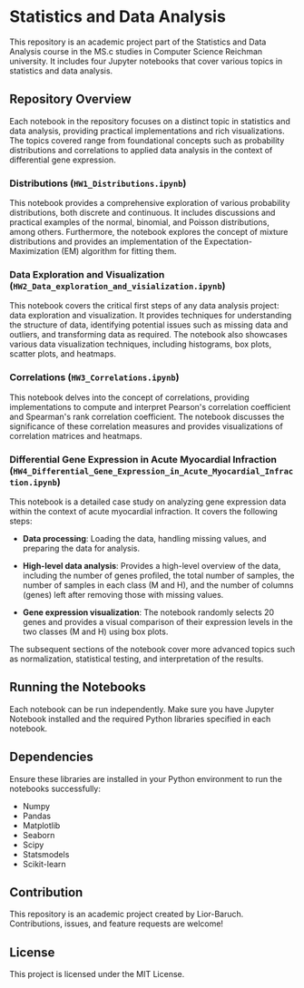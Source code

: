 # Statistics and Data Analysis

This repository is an academic project part of the Statistics and Data Analysis course in the MS.c studies in Computer Science Reichman university. It includes four Jupyter notebooks that cover various topics in statistics and data analysis.

## Repository Overview

Each notebook in the repository focuses on a distinct topic in statistics and data analysis, providing practical implementations and rich visualizations. The topics covered range from foundational concepts such as probability distributions and correlations to applied data analysis in the context of differential gene expression.

### Distributions (`HW1_Distributions.ipynb`)

This notebook provides a comprehensive exploration of various probability distributions, both discrete and continuous. It includes discussions and practical examples of the normal, binomial, and Poisson distributions, among others. Furthermore, the notebook explores the concept of mixture distributions and provides an implementation of the Expectation-Maximization (EM) algorithm for fitting them.

### Data Exploration and Visualization (`HW2_Data_exploration_and_visialization.ipynb`)

This notebook covers the critical first steps of any data analysis project: data exploration and visualization. It provides techniques for understanding the structure of data, identifying potential issues such as missing data and outliers, and transforming data as required. The notebook also showcases various data visualization techniques, including histograms, box plots, scatter plots, and heatmaps.

### Correlations (`HW3_Correlations.ipynb`)

This notebook delves into the concept of correlations, providing implementations to compute and interpret Pearson's correlation coefficient and Spearman's rank correlation coefficient. The notebook discusses the significance of these correlation measures and provides visualizations of correlation matrices and heatmaps.

### Differential Gene Expression in Acute Myocardial Infraction (`HW4_Differential_Gene_Expression_in_Acute_Myocardial_Infraction.ipynb`)

This notebook is a detailed case study on analyzing gene expression data within the context of acute myocardial infraction. It covers the following steps:

- **Data processing**: Loading the data, handling missing values, and preparing the data for analysis.

- **High-level data analysis**: Provides a high-level overview of the data, including the number of genes profiled, the total number of samples, the number of samples in each class (M and H), and the number of columns (genes) left after removing those with missing values.

- **Gene expression visualization**: The notebook randomly selects 20 genes and provides a visual comparison of their expression levels in the two classes (M and H) using box plots.

The subsequent sections of the notebook cover more advanced topics such as normalization, statistical testing, and interpretation of the results. 

## Running the Notebooks

Each notebook can be run independently. Make sure you have Jupyter Notebook installed and the required Python libraries specified in each notebook.

## Dependencies

Ensure these libraries are installed in your Python environment to run the notebooks successfully:

- Numpy
- Pandas
- Matplotlib
- Seaborn
- Scipy
- Statsmodels
- Scikit-learn

## Contribution

This repository is an academic project created by Lior-Baruch. Contributions, issues, and feature requests are welcome!

## License

This project is licensed under the MIT License.
